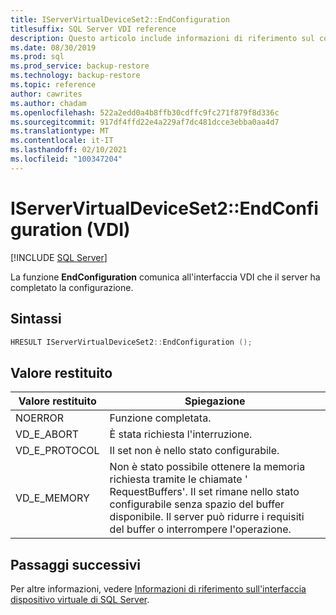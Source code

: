 ```yaml
---
title: IServerVirtualDeviceSet2::EndConfiguration
titlesuffix: SQL Server VDI reference
description: Questo articolo include informazioni di riferimento sul comando IServerVirtualDeviceSet2::EndConfiguration.
ms.date: 08/30/2019
ms.prod: sql
ms.prod_service: backup-restore
ms.technology: backup-restore
ms.topic: reference
author: cawrites
ms.author: chadam
ms.openlocfilehash: 522a2edd0a4b8ffb30cdffc9fc271f879f8d336c
ms.sourcegitcommit: 917df4ffd22e4a229af7dc481dcce3ebba0aa4d7
ms.translationtype: MT
ms.contentlocale: it-IT
ms.lasthandoff: 02/10/2021
ms.locfileid: "100347204"
---
```

# <a name="iservervirtualdeviceset2endconfiguration-vdi"></a>IServerVirtualDeviceSet2::EndConfiguration (VDI)

[!INCLUDE [SQL Server](../../../includes/applies-to-version/sqlserver.md)]

La funzione **EndConfiguration** comunica all'interfaccia VDI che il server ha completato la configurazione.

## <a name="syntax"></a>Sintassi

```c
HRESULT IServerVirtualDeviceSet2::EndConfiguration ();
```

## <a name="return-value"></a>Valore restituito

|Valore restituito | Spiegazione |
|---|---|
| NOERROR | Funzione completata. |
| VD_E_ABORT | È stata richiesta l'interruzione. |
| VD_E_PROTOCOL | Il set non è nello stato configurabile. |
| VD_E_MEMORY | Non è stato possibile ottenere la memoria richiesta tramite le chiamate ' RequestBuffers'. Il set rimane nello stato configurabile senza spazio del buffer disponibile. Il server può ridurre i requisiti del buffer o interrompere l'operazione. |

## <a name="next-steps"></a>Passaggi successivi

Per altre informazioni, vedere [Informazioni di riferimento sull'interfaccia dispositivo virtuale di SQL Server](reference-virtual-device-interface.md).